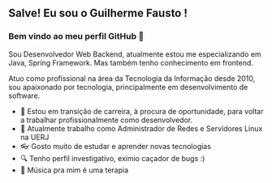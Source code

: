 ## Salve! Eu sou o Guilherme Fausto ! 
### Bem vindo ao meu perfil GitHub 👋

Sou Desenvolvedor Web Backend, atualmente estou me especializando em Java, Spring Framework. Mas também tenho conhecimento em frontend.

Atuo como profissional na área da Tecnologia da Informação desde 2010, sou apaixonado por tecnologia, principalmente em desenvolvimento de software.


- 🔭 Estou em transição de carreira, à procura de oportunidade, para voltar a trabalhar profissionalmente como desenvolvedor.
- :muscle: Atualmente trabalho como Administrador de Redes e Servidores Linux na UERJ
- :eyeglasses: Gosto muito de estudar e aprender novas tecnologias
- :mag: Tenho perfil investigativo, exímio caçador de bugs :)
- :guitar: Música pra mim é uma terapia 

<!--

 <img src="https://cdn.jsdelivr.net/gh/devicons/devicon/icons/linux/linux-original.svg" width="40" height="40" />
 <img src="https://cdn.jsdelivr.net/gh/devicons/devicon/icons/spring/spring-original.svg" width="40" height="40" />
 <img src="https://cdn.jsdelivr.net/gh/devicons/devicon/icons/java/java-original.svg" width="40" height="40" />

**guilhermefausto/guilhermefausto** is a ✨ _special_ ✨ repository because its `README.md` (this file) appears on your GitHub profile.


- 🌱 I’m currently learning ...
- 👯 I’m looking to collaborate on ...
- 🤔 I’m looking for help with ...
- 💬 Ask me about ...
- 📫 How to reach me: ...
- 😄 Pronouns: ...
- ⚡ Fun fact: ...
-->
